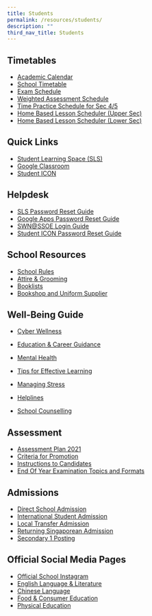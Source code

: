 ```yaml
---
title: Students
permalink: /resources/students/
description: ""
third_nav_title: Students
---
```

Timetables
----------

*   [Academic Calendar](https://calendar.google.com/calendar/u/0/embed?src=c_k7p87vuspth3eedj4n2mair55g@group.calendar.google.com&ctz=Asia/Singapore)
*   [School Timetable](/resources/students/timetables/school-timetable)
*   [Exam Schedule](/files/EOY_Timetable_2022_sch%20website_28Sept.pdf)
*   [Weighted Assessment Schedule](https://docs.google.com/spreadsheets/d/1GviWZeYlra1BgRd3xR9lwSSFl-U_ycNAI1TrhZOIo74/edit#gid=1621271360)
*   [Time Practice Schedule for Sec 4/5](https://docs.google.com/spreadsheets/d/1bYfUWNGab7SeWXZa0l1FBCTfK-ERZr5k/edit#gid=416475905)
*   [Home Based Lesson Scheduler (Upper Sec)](https://docs.google.com/spreadsheets/d/1otGNdz0FLwlkbmGQb5z_grRbhmcmvLYn2oRUR9mq6v0/edit?usp=sharing)
*   [Home Based Lesson Scheduler (Lower Sec)](https://docs.google.com/spreadsheets/d/1lLdV4qV_lZjdWneyC5zqpun8tbOwQ7q5E_xNih3_q44/edit#gid=589159178)

Quick Links
-----------

*   [Student Learning Space (SLS)](https://vle.learning.moe.edu.sg/login)
*   [Google Classroom](https://classroom.google.com/)
*   [Student ICON](https://workspace.google.com/dashboard)

Helpdesk
--------

*   [SLS Password Reset Guide](https://xinminsec-moe-edu-sg-admin.cwp.sg/resources/students/helpdesk/sls-password-reset-guide)
*   [Google Apps Password Reset Guide](https://xinminsec-moe-edu-sg-admin.cwp.sg/resources/students/helpdesk/google-apps-password-reset-guide)
*   [SWN@SSOE Login Guide](https://xinminsec-moe-edu-sg-admin.cwp.sg/resources/students/helpdesk/swn-at-ssoe-login-guide)
*   [Student ICON Password Reset Guide](https://tinyurl.com/pwrform-xmss)

School Resources
----------------

*   [School Rules](https://xinminsec-moe-edu-sg-admin.cwp.sg/resources/students/school-resources/school-rules)
*   [Attire & Grooming](https://xinminsec-moe-edu-sg-admin.cwp.sg/resources/students/school-resources/attire-n-grooming)
*   [Booklists](https://xinminsec-moe-edu-sg-admin.cwp.sg/resources/students/school-resources/bookshop-and-uniform-supplier)
*   [Bookshop and Uniform Supplier](https://xinminsec-moe-edu-sg-admin.cwp.sg/resources/students/school-resources/bookshop-and-uniform-supplier)

Well-Being Guide
----------------

*   [Cyber Wellness](https://drive.google.com/file/d/11uxMXxLACqCiZ1BCL5gUBjq-laxrYbR6/view)
*   [Education & Career Guidance](https://xinminsec-moe-edu-sg-admin.cwp.sg/resources/students/well-being-guide/education-n-career-guidance)
*   [Mental Health](https://xinminsec-moe-edu-sg-admin.cwp.sg/resources/students/well-being-guide/mental-health)
*   [Tips for Effective Learning](https://xinminsec-moe-edu-sg-admin.cwp.sg/resources/students/well-being-guide/tips-for-effective-learning)
*   [Managing Stress](https://xinminsec-moe-edu-sg-admin.cwp.sg/resources/students/well-being-guide/managing-stress)
*   [Helplines](https://xinminsec-moe-edu-sg-admin.cwp.sg/resources/students/well-being-guide/mental-health/helplines)  
    
*   [School Counselling](https://xinminsec-moe-edu-sg-admin.cwp.sg/resources/students/well-being-guide/school-counselling)

Assessment
----------

*   [Assessment Plan 2021](https://xinminsec-moe-edu-sg-admin.cwp.sg/resources/students/assessment/assessment-plan-2021)
*   [Criteria for Promotion](https://xinminsec-moe-edu-sg-admin.cwp.sg/resources/students/assessment/criteria-for-promotion)
*   [Instructions to Candidates](https://xinminsec-moe-edu-sg-admin.cwp.sg/resources/students/assessment/instructions-to-candidates)
*   [End Of Year Examination Topics and Formats](https://xinminsec-moe-edu-sg-admin.cwp.sg/resources/students/assessment/end-of-year-examination-topics-and-formats)

Admissions
----------

*   [Direct School Admission](https://xinminsec-moe-edu-sg-admin.cwp.sg/resources/students/admissions/direct-school-admission)
*   [International Student Admission](https://xinminsec-moe-edu-sg-admin.cwp.sg/resources/students/admissions/international-student-admission)
*   [Local Transfer Admission](https://xinminsec-moe-edu-sg-admin.cwp.sg/resources/students/admissions/local-transfer-admission)
*   [Returning Singaporean Admission](https://xinminsec-moe-edu-sg-admin.cwp.sg/resources/students/admissions/returning-singaporean-admission)
*   [Secondary 1 Posting](https://xinminsec-moe-edu-sg-admin.cwp.sg/resources/students/admissions/secondary-1-posting)

Official Social Media Pages
---------------------------

*   [Official School Instagram](https://www.instagram.com/xinminss/?hl=en)
*   [English Language & Literature](https://www.instagram.com/xmsenglish/)
*   [Chinese Language](https://www.instagram.com/xms_cl/)
*   [Food & Consumer Education](https://www.instagram.com/xmsnutritionandfoodscience/)
*   [Physical Education](https://www.instagram.com/xms_pe/?hl=en)
